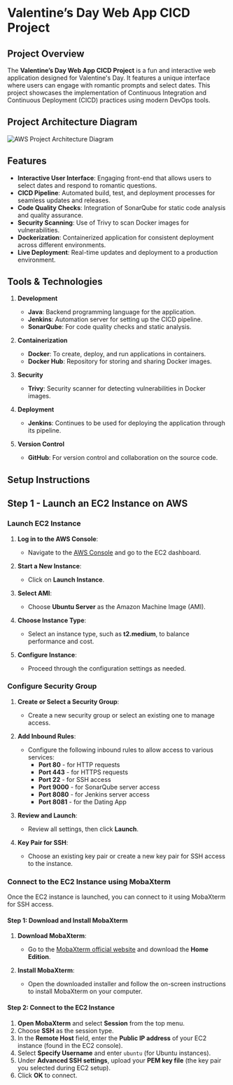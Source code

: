 # Valentine’s Day Web App CICD Project

## Project Overview
The **Valentine’s Day Web App CICD Project** is a fun and interactive web application designed for Valentine's Day. It features a unique interface where users can engage with romantic prompts and select dates. This project showcases the implementation of Continuous Integration and Continuous Deployment (CICD) practices using modern DevOps tools.

## Project Architecture Diagram

![AWS Project Architecture Diagram](https://github.com/anilrupnar/Valentine-Day-Web-App/blob/main/Images/project%20architecture%20diagram.gif)


## Features

- **Interactive User Interface**: Engaging front-end that allows users to select dates and respond to romantic questions.
- **CICD Pipeline**: Automated build, test, and deployment processes for seamless updates and releases.
- **Code Quality Checks**: Integration of SonarQube for static code analysis and quality assurance.
- **Security Scanning**: Use of Trivy to scan Docker images for vulnerabilities.
- **Dockerization**: Containerized application for consistent deployment across different environments.
- **Live Deployment**: Real-time updates and deployment to a production environment.

## Tools & Technologies

1. **Development**
   - **Java**: Backend programming language for the application.
   - **Jenkins**: Automation server for setting up the CICD pipeline.
   - **SonarQube**: For code quality checks and static analysis.

2. **Containerization**
   - **Docker**: To create, deploy, and run applications in containers.
   - **Docker Hub**: Repository for storing and sharing Docker images.

3. **Security**
   - **Trivy**: Security scanner for detecting vulnerabilities in Docker images.

4. **Deployment**
   - **Jenkins**: Continues to be used for deploying the application through its pipeline.

5. **Version Control**
   - **GitHub**: For version control and collaboration on the source code.

## Setup Instructions

## Step 1 - Launch an EC2 Instance on AWS

### Launch EC2 Instance

1. **Log in to the AWS Console**:
   - Navigate to the [AWS Console](https://aws.amazon.com/console/) and go to the EC2 dashboard.

2. **Start a New Instance**:
   - Click on **Launch Instance**.

3. **Select AMI**:
   - Choose **Ubuntu Server** as the Amazon Machine Image (AMI).

4. **Choose Instance Type**:
   - Select an instance type, such as **t2.medium**, to balance performance and cost.

5. **Configure Instance**:
   - Proceed through the configuration settings as needed.

### Configure Security Group

1. **Create or Select a Security Group**:
   - Create a new security group or select an existing one to manage access.

2. **Add Inbound Rules**:
   - Configure the following inbound rules to allow access to various services:
     - **Port 80** - for HTTP requests
     - **Port 443** - for HTTPS requests
     - **Port 22** - for SSH access
     - **Port 9000** - for SonarQube server access
     - **Port 8080** - for Jenkins server access
     - **Port 8081** - for the Dating App

3. **Review and Launch**:
   - Review all settings, then click **Launch**.

4. **Key Pair for SSH**:
   - Choose an existing key pair or create a new key pair for SSH access to the instance.

### Connect to the EC2 Instance using MobaXterm

Once the EC2 instance is launched, you can connect to it using MobaXterm for SSH access.

#### Step 1: Download and Install MobaXterm

1. **Download MobaXterm**:
   - Go to the [MobaXterm official website](https://mobaxterm.mobatek.net/download.html) and download the **Home Edition**.

2. **Install MobaXterm**:
   - Open the downloaded installer and follow the on-screen instructions to install MobaXterm on your computer.

#### Step 2: Connect to the EC2 Instance

1. **Open MobaXterm** and select **Session** from the top menu.
2. Choose **SSH** as the session type.
3. In the **Remote Host** field, enter the **Public IP address** of your EC2 instance (found in the EC2 console).
4. Select **Specify Username** and enter `ubuntu` (for Ubuntu instances).
5. Under **Advanced SSH settings**, upload your **PEM key file** (the key pair you selected during EC2 setup).
6. Click **OK** to connect.

